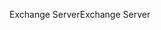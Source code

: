 <span data-ttu-id="2ed87-101">Exchange Server</span><span class="sxs-lookup"><span data-stu-id="2ed87-101">Exchange Server</span></span>